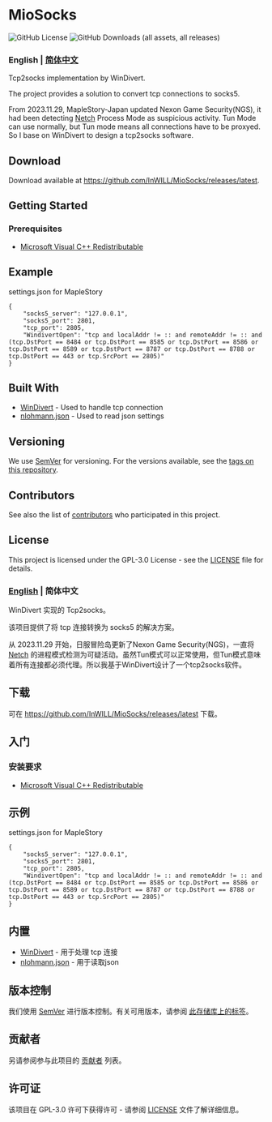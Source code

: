 # MioSocks

![GitHub License](https://img.shields.io/github/license/InWILL/MioSocks)
![GitHub Downloads (all assets, all releases)](https://img.shields.io/github/downloads/InWILL/MioSocks/total)

### English | [简体中文](https://github.com/InWILL/MioSocks#english--%E7%AE%80%E4%BD%93%E4%B8%AD%E6%96%87-1)

Tcp2socks implementation by WinDivert.

The project provides a solution to convert tcp connections to socks5.

From 2023.11.29, MapleStory-Japan updated Nexon Game Security(NGS), it had been detecting [Netch](https://github.com/netchx/netch) Process Mode as suspicious activity. Tun Mode can use normally, but Tun mode means all connections have to be proxyed. So I base on WinDivert to design a tcp2socks software.

## Download

Download available at <https://github.com/InWILL/MioSocks/releases/latest>.

## Getting Started

### Prerequisites

* [Microsoft Visual C++ Redistributable](https://docs.microsoft.com/en-US/cpp/windows/latest-supported-vc-redist?view=msvc-170)

## Example

settings.json for MapleStory
```
{
	"socks5_server": "127.0.0.1",
	"socks5_port": 2801,
	"tcp_port": 2805,
	"WindivertOpen": "tcp and localAddr != :: and remoteAddr != :: and (tcp.DstPort == 8484 or tcp.DstPort == 8585 or tcp.DstPort == 8586 or tcp.DstPort == 8589 or tcp.DstPort == 8787 or tcp.DstPort == 8788 or tcp.DstPort == 443 or tcp.SrcPort == 2805)"
}
```

## Built With

* [WinDivert](https://github.com/basil00/WinDivert) - Used to handle tcp connection
* [nlohmann.json](https://github.com/nlohmann/json) - Used to read json settings

## Versioning

We use [SemVer](http://semver.org/) for versioning. For the versions available, see the [tags on this repository](https://github.com/InWILL/MioSocks/tags). 

## Contributors

See also the list of [contributors](https://github.com/InWILL/MioSocks/graphs/contributors) who participated in this project.

## License

This project is licensed under the GPL-3.0 License - see the [LICENSE](LICENSE) file for details.


### [English](https://github.com/InWILL/MioSocks#english--%E7%AE%80%E4%BD%93%E4%B8%AD%E6%96%87) | 简体中文

WinDivert 实现的 Tcp2socks。

该项目提供了将 tcp 连接转换为 socks5 的解决方案。

从 2023.11.29 开始，日服冒险岛更新了Nexon Game Security(NGS)，一直将 [Netch](https://github.com/netchx/netch) 的进程模式检测为可疑活动。虽然Tun模式可以正常使用，但Tun模式意味着所有连接都必须代理。所以我基于WinDivert设计了一个tcp2socks软件。

## 下载

可在 <https://github.com/InWILL/MioSocks/releases/latest> 下载。

## 入门

### 安装要求

* [Microsoft Visual C++ Redistributable](https://docs.microsoft.com/en-US/cpp/windows/latest-supported-vc-redist?view=msvc-170)

## 示例

settings.json for MapleStory
```
{
	"socks5_server": "127.0.0.1",
	"socks5_port": 2801,
	"tcp_port": 2805,
	"WindivertOpen": "tcp and localAddr != :: and remoteAddr != :: and (tcp.DstPort == 8484 or tcp.DstPort == 8585 or tcp.DstPort == 8586 or tcp.DstPort == 8589 or tcp.DstPort == 8787 or tcp.DstPort == 8788 or tcp.DstPort == 443 or tcp.SrcPort == 2805)"
}
```

## 内置

* [WinDivert](https://github.com/basil00/WinDivert) - 用于处理 tcp 连接
* [nlohmann.json](https://github.com/nlohmann/json) - 用于读取json

## 版本控制

我们使用 [SemVer](http://semver.org/) 进行版本控制。有关可用版本，请参阅 [此存储库上的标签](https://github.com/InWILL/MioSocks/tags)。

## 贡献者

另请参阅参与此项目的 [贡献者](https://github.com/InWILL/MioSocks/graphs/contributors) 列表。

## 许可证

该项目在 GPL-3.0 许可下获得许可 - 请参阅 [LICENSE](LICENSE) 文件了解详细信息。